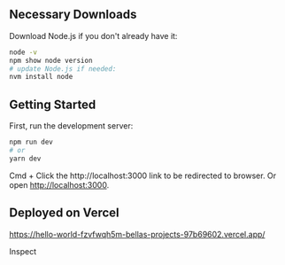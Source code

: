 ## Necessary Downloads

Download Node.js if you don't already have it:
```bash
node -v
npm show node version
# update Node.js if needed:
nvm install node
```

## Getting Started

First, run the development server:

```bash
npm run dev
# or
yarn dev
```
Cmd + Click the http://localhost:3000 link to be redirected to browser. 
Or open [http://localhost:3000](http://localhost:3000).


## Deployed on Vercel

https://hello-world-fzvfwqh5m-bellas-projects-97b69602.vercel.app/

Inspect
